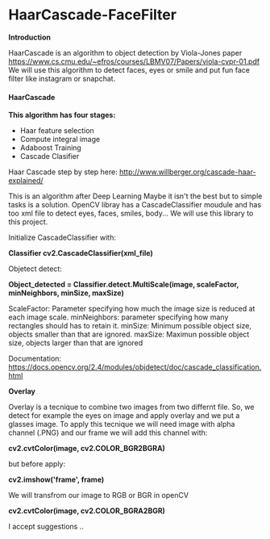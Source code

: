 # HaarCascade-FaceFilter

**Introduction**

HaarCascade is an algorithm to object detection by Viola-Jones paper https://www.cs.cmu.edu/~efros/courses/LBMV07/Papers/viola-cvpr-01.pdf
We will use this algorithm to detect faces, eyes or smile and put fun face filter like instagram or snapchat.




#### HaarCascade ####

**This algorithm has four stages:**

- Haar feature selection
- Compute integral image
- Adaboost Training 
- Cascade Clasifier

Haar Cascade step by step here: http://www.willberger.org/cascade-haar-explained/

This is an algorithm after Deep Learning Maybe it isn't the best but to simple tasks is a solution. 
OpenCV libray has a CascadeClassifier moudule and has too xml file to detect eyes, faces, smiles, body... We will use this library to this project.

Initialize CascadeClassifier with:

  **Classifier cv2.CascadeClassifier(xml_file)**
  
Objetect detect:

  **Object_detected = Classifier.detect.MultiScale(image, scaleFactor, minNeighbors, minSize, maxSize)**
  
  ScaleFactor: Parameter specifying how much the image size is reduced at each image scale.
  minNeighbors: parameter specifying how many rectangles should has to retain it.
  minSize: Minimum possible object size, objects smaller than that are ignored.
  maxSize: Maximun possible object size, objects larger than that are ignored
  
  Documentation: https://docs.opencv.org/2.4/modules/objdetect/doc/cascade_classification.html
	
	
	

**Overlay**

Overlay is a tecnique to combine two images from two differnt file. So, we detect for example the eyes on image and apply overlay and we put a glasses image. To apply this tecnique we will need image with alpha channel (.PNG) and our frame we will add this channel with:

  **cv2.cvtColor(image, cv2.COLOR_BGR2BGRA)**
  
 but before apply:
  
  **cv2.imshow('frame', frame)**
  
 We will transfrom our image to RGB or BGR in openCV
  
  **cv2.cvtColor(image, cv2.COLOR_BGRA2BGR)**

I accept suggestions ..
  
